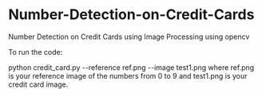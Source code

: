 # Number-Detection-on-Credit-Cards
Number Detection on Credit Cards using Image Processing using opencv



To run the code:

python credit_card.py --reference ref.png --image test1.png      where ref.png is your reference image of the numbers from 0 to 9 and test1.png is your credit card image.


